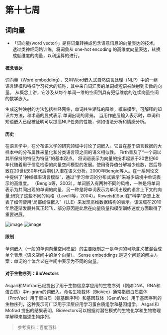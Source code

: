 # 第十七周

## 词向量
* 「词向量(word vector)」是将词彙转换成包含语意讯息的向量表达的技术。透过类神经网路训练，将词彙从 one-hot encoding 的高维度向量表达，转换成低维度的向量，以利运算的进行。
#### 概念表达
词向量（Word embedding），又叫Word嵌入式自然语言处理（NLP）中的一组语言建模和特征学习技术的统称，其中来自词汇表的单词或短语被映射到实数的向量。 从概念上讲，它涉及从每个单词一维的空间到具有更低维度的连续向量空间的数学嵌入。

生成这种映射的方法包括神经网络，单词共生矩阵的降维，概率模型，可解释的知识库方法，和术语的显式表示 单词出现的背景。
当用作底层输入表示时，单词和短语嵌入已经被证明可以提高NLP任务的性能，例如语法分析和情感分析。

#### 历史
在语言学中，在分布语义学的研究领域中讨论了词嵌入。它旨在基于语言数据的大样本中的分布属性来量化和分类语言项之间的语义相似性。 Firth普及了“一个词以其所保持的特征为特征”的基本观点。
将词语表示为向量的技术起源于20世纪60年代随着用于信息检索的向量空间模型的发展。使用奇异值分解减少维数，然后导致在20世纪80年代后期引入潜在语义分析。2000年Bengio等人。在一系列论文中提供了“神经概率语言模型”，通过“学习单词的分布式表示”来减少语境中单词表示的高维度。 （Bengio等，2003）。单词嵌入有两种不同的风格，一种是将单词表示为共同出现的单词的向量，另一种是将单词表示为单词出现的语言上下文的向量;研究了这些不同的风格（Lavelli等，2004）。Roweis和Saul在“科学”杂志上发表了如何使用“局部线性嵌入”（LLE）来发现高维数据结构的表示。该区域在2010年后逐渐发展并真正起飞，部分原因是此后在向量质量和模型训练速度方面取得了重要进展。

![image](https://user-images.githubusercontent.com/62127656/122322900-cd196f80-cf58-11eb-81fe-e68f1317bc7f.png)
![image](https://user-images.githubusercontent.com/62127656/122333465-cc89d480-cf6a-11eb-972f-52ea0376eb85.png)

#### 限制
单词嵌入（一般的单词向量空间模型）的主要限制之一是单词的可能含义被混合成单个表示（语义空间中的单个向量）。 Sense embeddings 是这个问题的解决方案：单词的个体含义在空间中表示为不同的向量。

#### 对于生物序列：BioVectors
Asgari和Mofrad已经提出了用于生物信息学应用的生物序列（例如DNA，RNA和蛋白质）中n-gram的词嵌入。命名生物载体（BioVec）通常指蛋白质载体（ProtVec）用于蛋白质（氨基酸序列）和基因载体（GeneVec）用于基因序列的生物序列，这种表示可广泛用于深层应用学习蛋白质组学和基因组学。 Asgari和Mofrad 提出的结果表明，BioVectors可以根据对潜在模式的生物化学和生物物理学解释来描述生物序列。

> 参考资料：百度百科
